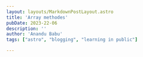 ```yaml
---
layout: layouts/MarkdownPostLayout.astro
title: 'Array methodes'
pubDate: 2023-22-06
description: ''
author: 'Anandu Babu'
tags: ["astro", "blogging", "learning in public"]

---
```


